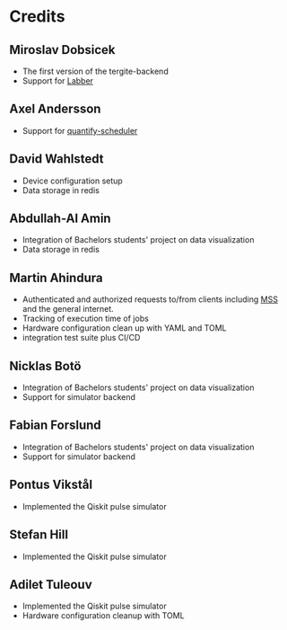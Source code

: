 # Credits

## Miroslav Dobsicek

- The first version of the tergite-backend
- Support for [Labber](https://www.keysight.com/us/en/products/software/application-sw/labber-software.html)

## Axel Andersson

- Support for [quantify-scheduler](https://quantify-os.org/docs/quantify-scheduler)

## David Wahlstedt

- Device configuration setup
- Data storage in redis

## Abdullah-Al Amin

- Integration of Bachelors students' project on data visualization
- Data storage in redis

## Martin Ahindura

- Authenticated and authorized requests to/from clients including 
  [MSS](https://github.com/tergite/tergite-mss) and the general internet.
- Tracking of execution time of jobs
- Hardware configuration clean up with YAML and TOML
- integration test suite plus CI/CD

## Nicklas Botö

- Integration of Bachelors students' project on data visualization
- Support for simulator backend

## Fabian Forslund

- Integration of Bachelors students' project on data visualization
- Support for simulator backend

## Pontus Vikstål

- Implemented the Qiskit pulse simulator

## Stefan Hill

- Implemented the Qiskit pulse simulator

## Adilet Tuleouv

- Implemented the Qiskit pulse simulator
- Hardware configuration cleanup with TOML
